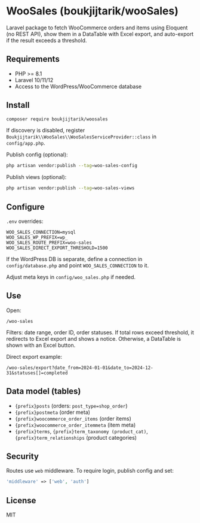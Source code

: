 # WooSales (boukjijtarik/wooSales)

Laravel package to fetch WooCommerce orders and items using Eloquent (no REST API), show them in a DataTable with Excel export, and auto-export if the result exceeds a threshold.

## Requirements
- PHP >= 8.1
- Laravel 10/11/12
- Access to the WordPress/WooCommerce database

## Install
```bash
composer require boukjijtarik/woosales
```

If discovery is disabled, register `Boukjijtarik\\WooSales\\WooSalesServiceProvider::class` in `config/app.php`.

Publish config (optional):
```bash
php artisan vendor:publish --tag=woo-sales-config
```

Publish views (optional):
```bash
php artisan vendor:publish --tag=woo-sales-views
```

## Configure
`.env` overrides:
```env
WOO_SALES_CONNECTION=mysql
WOO_SALES_WP_PREFIX=wp_
WOO_SALES_ROUTE_PREFIX=woo-sales
WOO_SALES_DIRECT_EXPORT_THRESHOLD=1500
```

If the WordPress DB is separate, define a connection in `config/database.php` and point `WOO_SALES_CONNECTION` to it.

Adjust meta keys in `config/woo_sales.php` if needed.

## Use
Open:
```
/woo-sales
```
Filters: date range, order ID, order statuses. If total rows exceed threshold, it redirects to Excel export and shows a notice. Otherwise, a DataTable is shown with an Excel button.

Direct export example:
```
/woo-sales/export?date_from=2024-01-01&date_to=2024-12-31&statuses[]=completed
```

## Data model (tables)
- `{prefix}posts` (orders: `post_type=shop_order`)
- `{prefix}postmeta` (order meta)
- `{prefix}woocommerce_order_items` (order items)
- `{prefix}woocommerce_order_itemmeta` (item meta)
- `{prefix}terms`, `{prefix}term_taxonomy (product_cat)`, `{prefix}term_relationships` (product categories)

## Security
Routes use `web` middleware. To require login, publish config and set:
```php
'middleware' => ['web', 'auth']
```

## License
MIT
